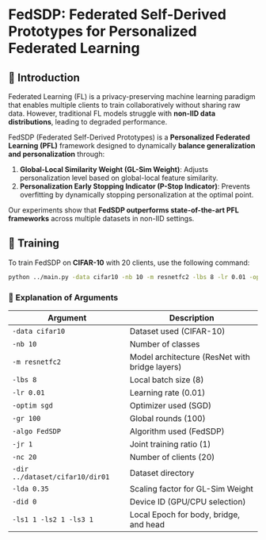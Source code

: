 # FedSDP: Federated Self-Derived Prototypes for Personalized Federated Learning

## 📌 Introduction
Federated Learning (FL) is a privacy-preserving machine learning paradigm that enables multiple clients to train collaboratively without sharing raw data. However, traditional FL models struggle with **non-IID data distributions**, leading to degraded performance.

FedSDP (Federated Self-Derived Prototypes) is a **Personalized Federated Learning (PFL)** framework designed to dynamically **balance generalization and personalization** through:
1. **Global-Local Similarity Weight (GL-Sim Weight)**: Adjusts personalization level based on global-local feature similarity.
2. **Personalization Early Stopping Indicator (P-Stop Indicator)**: Prevents overfitting by dynamically stopping personalization at the optimal point.

Our experiments show that **FedSDP outperforms state-of-the-art PFL frameworks** across multiple datasets in non-IID settings.

## 🔧 Training
To train FedSDP on **CIFAR-10** with 20 clients, use the following command:
```bash
python ../main.py -data cifar10 -nb 10 -m resnetfc2 -lbs 8 -lr 0.01 -optim sgd -gr 100 -algo FedSDP -jr 1 -nc 20 -dir ../dataset/cifar10/dir01 -lda 0.35 -did 0 -ls1 1 -ls2 1 -ls3 1
```

### **📌 Explanation of Arguments**
| Argument | Description |
|----------|-------------|
| `-data cifar10` | Dataset used (CIFAR-10) |
| `-nb 10` | Number of classes |
| `-m resnetfc2` | Model architecture (ResNet with bridge layers) |
| `-lbs 8` | Local batch size (8) |
| `-lr 0.01` | Learning rate (0.01) |
| `-optim sgd` | Optimizer used (SGD) |
| `-gr 100` | Global rounds (100) |
| `-algo FedSDP` | Algorithm used (FedSDP) |
| `-jr 1` | Joint training ratio (1) |
| `-nc 20` | Number of clients (20) |
| `-dir ../dataset/cifar10/dir01` | Dataset directory |
| `-lda 0.35` | Scaling factor for GL-Sim Weight |
| `-did 0` | Device ID (GPU/CPU selection) |
| `-ls1 1 -ls2 1 -ls3 1` | Local Epoch for body, bridge, and head |
